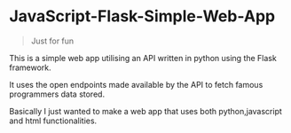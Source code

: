 # JavaScript-Flask-Simple-Web-App
> Just for fun

This is a simple web app utilising an API written in python using the Flask framework.

It uses the open endpoints made available by the API to fetch famous programmers data stored. 

Basically I just wanted to make a web app that uses both python,javascript and html functionalities.
